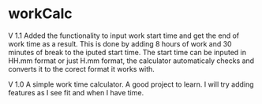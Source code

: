 # workCalc

V 1.1 Added the functionality to input work start time and get the end of work time as a result. 
        This is done by adding 8 hours of work and 30 minutes of break to the iputed start time.
        The start time can be inputed in HH.mm format or just H.mm format, the calculator automaticaly checks and converts it to the corect format it works with.
        
V 1.0 A simple work time calculator. A good project to learn. I will try adding features as I see fit and when I have time.


